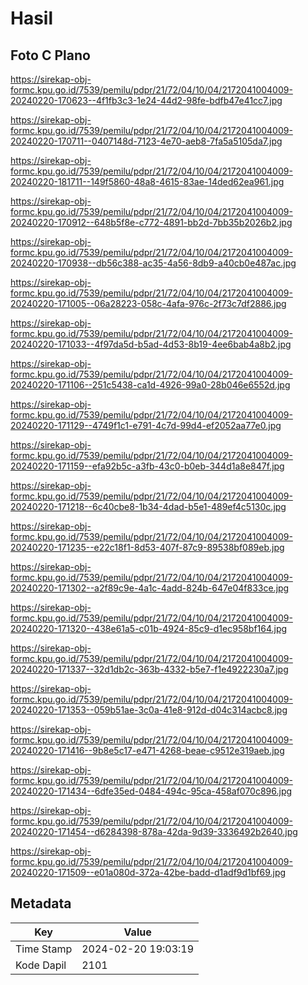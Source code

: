 # Hasil

## Foto C Plano

https://sirekap-obj-formc.kpu.go.id/7539/pemilu/pdpr/21/72/04/10/04/2172041004009-20240220-170623--4f1fb3c3-1e24-44d2-98fe-bdfb47e41cc7.jpg

https://sirekap-obj-formc.kpu.go.id/7539/pemilu/pdpr/21/72/04/10/04/2172041004009-20240220-170711--0407148d-7123-4e70-aeb8-7fa5a5105da7.jpg

https://sirekap-obj-formc.kpu.go.id/7539/pemilu/pdpr/21/72/04/10/04/2172041004009-20240220-181711--149f5860-48a8-4615-83ae-14ded62ea961.jpg

https://sirekap-obj-formc.kpu.go.id/7539/pemilu/pdpr/21/72/04/10/04/2172041004009-20240220-170912--648b5f8e-c772-4891-bb2d-7bb35b2026b2.jpg

https://sirekap-obj-formc.kpu.go.id/7539/pemilu/pdpr/21/72/04/10/04/2172041004009-20240220-170938--db56c388-ac35-4a56-8db9-a40cb0e487ac.jpg

https://sirekap-obj-formc.kpu.go.id/7539/pemilu/pdpr/21/72/04/10/04/2172041004009-20240220-171005--06a28223-058c-4afa-976c-2f73c7df2886.jpg

https://sirekap-obj-formc.kpu.go.id/7539/pemilu/pdpr/21/72/04/10/04/2172041004009-20240220-171033--4f97da5d-b5ad-4d53-8b19-4ee6bab4a8b2.jpg

https://sirekap-obj-formc.kpu.go.id/7539/pemilu/pdpr/21/72/04/10/04/2172041004009-20240220-171106--251c5438-ca1d-4926-99a0-28b046e6552d.jpg

https://sirekap-obj-formc.kpu.go.id/7539/pemilu/pdpr/21/72/04/10/04/2172041004009-20240220-171129--4749f1c1-e791-4c7d-99d4-ef2052aa77e0.jpg

https://sirekap-obj-formc.kpu.go.id/7539/pemilu/pdpr/21/72/04/10/04/2172041004009-20240220-171159--efa92b5c-a3fb-43c0-b0eb-344d1a8e847f.jpg

https://sirekap-obj-formc.kpu.go.id/7539/pemilu/pdpr/21/72/04/10/04/2172041004009-20240220-171218--6c40cbe8-1b34-4dad-b5e1-489ef4c5130c.jpg

https://sirekap-obj-formc.kpu.go.id/7539/pemilu/pdpr/21/72/04/10/04/2172041004009-20240220-171235--e22c18f1-8d53-407f-87c9-89538bf089eb.jpg

https://sirekap-obj-formc.kpu.go.id/7539/pemilu/pdpr/21/72/04/10/04/2172041004009-20240220-171302--a2f89c9e-4a1c-4add-824b-647e04f833ce.jpg

https://sirekap-obj-formc.kpu.go.id/7539/pemilu/pdpr/21/72/04/10/04/2172041004009-20240220-171320--438e61a5-c01b-4924-85c9-d1ec958bf164.jpg

https://sirekap-obj-formc.kpu.go.id/7539/pemilu/pdpr/21/72/04/10/04/2172041004009-20240220-171337--32d1db2c-363b-4332-b5e7-f1e4922230a7.jpg

https://sirekap-obj-formc.kpu.go.id/7539/pemilu/pdpr/21/72/04/10/04/2172041004009-20240220-171353--059b51ae-3c0a-41e8-912d-d04c314acbc8.jpg

https://sirekap-obj-formc.kpu.go.id/7539/pemilu/pdpr/21/72/04/10/04/2172041004009-20240220-171416--9b8e5c17-e471-4268-beae-c9512e319aeb.jpg

https://sirekap-obj-formc.kpu.go.id/7539/pemilu/pdpr/21/72/04/10/04/2172041004009-20240220-171434--6dfe35ed-0484-494c-95ca-458af070c896.jpg

https://sirekap-obj-formc.kpu.go.id/7539/pemilu/pdpr/21/72/04/10/04/2172041004009-20240220-171454--d6284398-878a-42da-9d39-3336492b2640.jpg

https://sirekap-obj-formc.kpu.go.id/7539/pemilu/pdpr/21/72/04/10/04/2172041004009-20240220-171509--e01a080d-372a-42be-badd-d1adf9d1bf69.jpg


## Metadata

| Key        | Value               |
| ---------- | ------------------- |
| Time Stamp | 2024-02-20 19:03:19 |
| Kode Dapil | 2101                |



